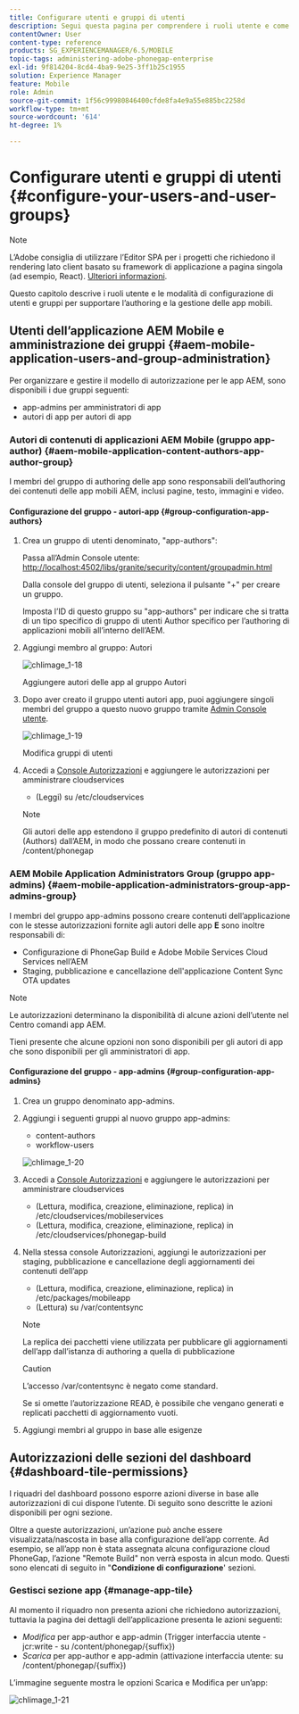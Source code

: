 ```yaml
---
title: Configurare utenti e gruppi di utenti
description: Segui questa pagina per comprendere i ruoli utente e come configurare utenti e gruppi per supportare l’authoring e la gestione delle app mobili.
contentOwner: User
content-type: reference
products: SG_EXPERIENCEMANAGER/6.5/MOBILE
topic-tags: administering-adobe-phonegap-enterprise
exl-id: 9f814204-8cd4-4ba9-9e25-3ff1b25c1955
solution: Experience Manager
feature: Mobile
role: Admin
source-git-commit: 1f56c99980846400cfde8fa4e9a55e885bc2258d
workflow-type: tm+mt
source-wordcount: '614'
ht-degree: 1%

---
```


# Configurare utenti e gruppi di utenti {#configure-your-users-and-user-groups}

>[!NOTE]
>
>L’Adobe consiglia di utilizzare l’Editor SPA per i progetti che richiedono il rendering lato client basato su framework di applicazione a pagina singola (ad esempio, React). [Ulteriori informazioni](/help/sites-developing/spa-overview.md).

Questo capitolo descrive i ruoli utente e le modalità di configurazione di utenti e gruppi per supportare l’authoring e la gestione delle app mobili.

## Utenti dell’applicazione AEM Mobile e amministrazione dei gruppi {#aem-mobile-application-users-and-group-administration}

Per organizzare e gestire il modello di autorizzazione per le app AEM, sono disponibili i due gruppi seguenti:

* app-admins per amministratori di app
* autori di app per autori di app

### Autori di contenuti di applicazioni AEM Mobile (gruppo app-author) {#aem-mobile-application-content-authors-app-author-group}

I membri del gruppo di authoring delle app sono responsabili dell’authoring dei contenuti delle app mobili AEM, inclusi pagine, testo, immagini e video.

#### Configurazione del gruppo - autori-app {#group-configuration-app-authors}

1. Crea un gruppo di utenti denominato, &quot;app-authors&quot;:

   Passa all’Admin Console utente: [http://localhost:4502/libs/granite/security/content/groupadmin.html](http://localhost:4502/libs/granite/security/content/groupadmin.html)

   Dalla console del gruppo di utenti, seleziona il pulsante &quot;+&quot; per creare un gruppo.

   Imposta l’ID di questo gruppo su &quot;app-authors&quot; per indicare che si tratta di un tipo specifico di gruppo di utenti Author specifico per l’authoring di applicazioni mobili all’interno dell’AEM.

1. Aggiungi membro al gruppo: Autori

   ![chlimage_1-18](assets/chlimage_1-18.png)

   Aggiungere autori delle app al gruppo Autori

1. Dopo aver creato il gruppo utenti autori app, puoi aggiungere singoli membri del gruppo a questo nuovo gruppo tramite [Admin Console utente](http://localhost:4502/libs/granite/security/content/useradmin.md).

   ![chlimage_1-19](assets/chlimage_1-19.png)

   Modifica gruppi di utenti

1. Accedi a [Console Autorizzazioni](http://localhost:4502/useradmin) e aggiungere le autorizzazioni per amministrare cloudservices

   * (Leggi) su /etc/cloudservices

   >[!NOTE]
   >
   >Gli autori delle app estendono il gruppo predefinito di autori di contenuti (Authors) dall’AEM, in modo che possano creare contenuti in /content/phonegap

### AEM Mobile Application Administrators Group (gruppo app-admins) {#aem-mobile-application-administrators-group-app-admins-group}

I membri del gruppo app-admins possono creare contenuti dell’applicazione con le stesse autorizzazioni fornite agli autori delle app **E** sono inoltre responsabili di:

* Configurazione di PhoneGap Build e Adobe Mobile Services Cloud Services nell’AEM
* Staging, pubblicazione e cancellazione dell&#39;applicazione Content Sync OTA updates

>[!NOTE]
>
>Le autorizzazioni determinano la disponibilità di alcune azioni dell’utente nel Centro comandi app AEM.
>
>Tieni presente che alcune opzioni non sono disponibili per gli autori di app che sono disponibili per gli amministratori di app.

#### Configurazione del gruppo - app-admins {#group-configuration-app-admins}

1. Crea un gruppo denominato app-admins.
1. Aggiungi i seguenti gruppi al nuovo gruppo app-admins:

   * content-authors
   * workflow-users

   ![chlimage_1-20](assets/chlimage_1-20.png)

1. Accedi a [Console Autorizzazioni](http://localhost:4502/useradmin) e aggiungere le autorizzazioni per amministrare cloudservices

   * (Lettura, modifica, creazione, eliminazione, replica) in /etc/cloudservices/mobileservices
   * (Lettura, modifica, creazione, eliminazione, replica) in /etc/cloudservices/phonegap-build

1. Nella stessa console Autorizzazioni, aggiungi le autorizzazioni per staging, pubblicazione e cancellazione degli aggiornamenti dei contenuti dell’app

   * (Lettura, modifica, creazione, eliminazione, replica) in /etc/packages/mobileapp
   * (Lettura) su /var/contentsync

   >[!NOTE]
   >
   >La replica dei pacchetti viene utilizzata per pubblicare gli aggiornamenti dell’app dall’istanza di authoring a quella di pubblicazione

   >[!CAUTION]
   >
   >L’accesso /var/contentsync è negato come standard.
   >
   >Se si omette l’autorizzazione READ, è possibile che vengano generati e replicati pacchetti di aggiornamento vuoti.

1. Aggiungi membri al gruppo in base alle esigenze

## Autorizzazioni delle sezioni del dashboard {#dashboard-tile-permissions}

I riquadri del dashboard possono esporre azioni diverse in base alle autorizzazioni di cui dispone l’utente. Di seguito sono descritte le azioni disponibili per ogni sezione.

Oltre a queste autorizzazioni, un’azione può anche essere visualizzata/nascosta in base alla configurazione dell’app corrente. Ad esempio, se all’app non è stata assegnata alcuna configurazione cloud PhoneGap, l’azione &quot;Remote Build&quot; non verrà esposta in alcun modo. Questi sono elencati di seguito in &quot;**Condizione di configurazione**&#39; sezioni.

### Gestisci sezione app {#manage-app-tile}

Al momento il riquadro non presenta azioni che richiedono autorizzazioni, tuttavia la pagina dei dettagli dell’applicazione presenta le azioni seguenti:

* *Modifica* per app-author e app-admin (Trigger interfaccia utente - jcr:write - su /content/phonegap/{suffix})
* *Scarica* per app-author e app-admin (attivazione interfaccia utente: su /content/phonegap/{suffix})

L’immagine seguente mostra le opzioni Scarica e Modifica per un’app:

![chlimage_1-21](assets/chlimage_1-21.png)
